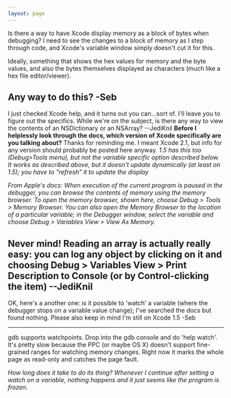 ```yaml
---
layout: page
---
```




Is there a way to have Xcode display memory as a block of bytes when debugging? I need to see the changes to a block of memory as I step through code, and Xcode's variable window simply doesn't cut it for this.

Ideally, something that shows the hex values for memory and the byte values, and also the bytes themselves displayed as characters (much like a hex file editor/viewer).

Any way to do this? -Seb
----
I just checked Xcode help, and it turns out you can...sort of. I'll leave you to figure out the specifics. While we're on the subject, is there any way to view the contents of an NSDictionary or an NSArray? --JediKnil  **Before I helplessly look through the docs, which version of Xcode specifically are you talking about?** Thanks for reminding me. I meant Xcode 2.1, but info for any version should probably be posted here anyway. *1.5 has this too (Debug>Tools menu), but not the variable specific option described below. It works as described above, but it doesn't update dynamically (at least on 1.5); you have to "refresh" it to update the display*

*From Apple's docs: When execution of the current program is paused in the debugger, you can browse the contents of memory using the memory browser. To open the memory browser, shown here, choose Debug > Tools > Memory Browser. You can also open the Memory Browser to the location of a particular variable; in the Debugger window, select the variable and choose Debug > Variables View > View As Memory.*

Never mind! Reading an array is actually really easy: you can log any object by clicking on it and choosing Debug > Variables View > Print Description to Console (or by Control-clicking the item) --JediKnil
----

OK, here's a another one: is it possible to 'watch' a variable (where the debugger stops on a variable value change); I've searched the docs but found nothing. Please also keep in mind I'm still on Xcode 1.5 -Seb

----

gdb supports watchpoints.  Drop into the gdb console and do 'help watch'.  It's pretty slow because the PPC (or maybe OS X) doesn't support fine-grained ranges for watching memory changes.  Right now it marks the whole page as read-only and catches the page fault.

*How long does it take to do its thing? Whenever I continue after setting a watch on a variable, nothing happens and it just seems like the program is frozen.*
